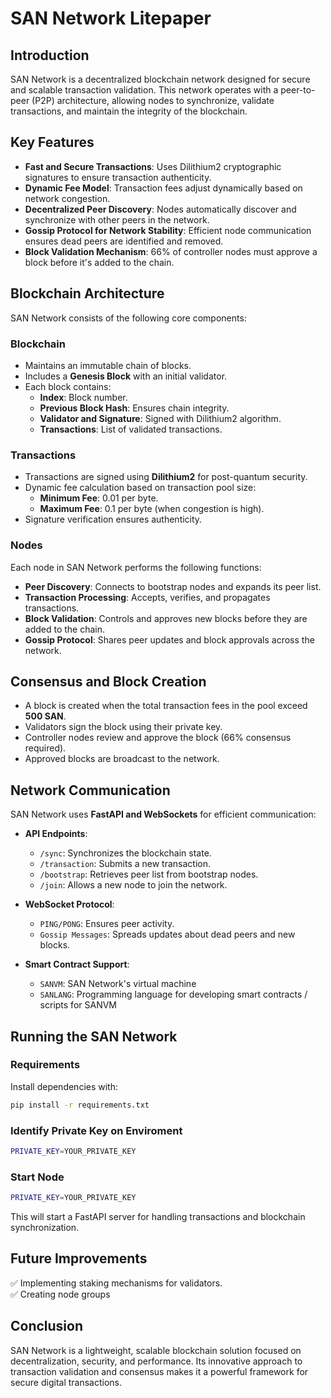 # SAN Network Litepaper

## Introduction

SAN Network is a decentralized blockchain network designed for secure and scalable transaction validation. This network operates with a peer-to-peer (P2P) architecture, allowing nodes to synchronize, validate transactions, and maintain the integrity of the blockchain.

## Key Features

- **Fast and Secure Transactions**: Uses Dilithium2 cryptographic signatures to ensure transaction authenticity.
- **Dynamic Fee Model**: Transaction fees adjust dynamically based on network congestion.
- **Decentralized Peer Discovery**: Nodes automatically discover and synchronize with other peers in the network.
- **Gossip Protocol for Network Stability**: Efficient node communication ensures dead peers are identified and removed.
- **Block Validation Mechanism**: 66% of controller nodes must approve a block before it's added to the chain.

## Blockchain Architecture

SAN Network consists of the following core components:

### Blockchain

- Maintains an immutable chain of blocks.
- Includes a **Genesis Block** with an initial validator.
- Each block contains:
  - **Index**: Block number.
  - **Previous Block Hash**: Ensures chain integrity.
  - **Validator and Signature**: Signed with Dilithium2 algorithm.
  - **Transactions**: List of validated transactions.

### Transactions

- Transactions are signed using **Dilithium2** for post-quantum security.
- Dynamic fee calculation based on transaction pool size:
  - **Minimum Fee**: 0.01 per byte.
  - **Maximum Fee**: 0.1 per byte (when congestion is high).
- Signature verification ensures authenticity.

### Nodes

Each node in SAN Network performs the following functions:

- **Peer Discovery**: Connects to bootstrap nodes and expands its peer list.
- **Transaction Processing**: Accepts, verifies, and propagates transactions.
- **Block Validation**: Controls and approves new blocks before they are added to the chain.
- **Gossip Protocol**: Shares peer updates and block approvals across the network.

## Consensus and Block Creation

- A block is created when the total transaction fees in the pool exceed **500 SAN**.
- Validators sign the block using their private key.
- Controller nodes review and approve the block (66% consensus required).
- Approved blocks are broadcast to the network.

## Network Communication

SAN Network uses **FastAPI and WebSockets** for efficient communication:

- **API Endpoints**:
  - `/sync`: Synchronizes the blockchain state.
  - `/transaction`: Submits a new transaction.
  - `/bootstrap`: Retrieves peer list from bootstrap nodes.
  - `/join`: Allows a new node to join the network.

- **WebSocket Protocol**:
  - `PING/PONG`: Ensures peer activity.
  - `Gossip Messages`: Spreads updates about dead peers and new blocks.

- **Smart Contract Support**:
  - `SANVM`: SAN Network's virtual machine
  - `SANLANG`: Programming language for developing smart contracts / scripts for SANVM

## Running the SAN Network

### Requirements

Install dependencies with:

```sh
pip install -r requirements.txt
```
### Identify Private Key on Enviroment
```sh
PRIVATE_KEY=YOUR_PRIVATE_KEY
```
### Start Node
```sh
PRIVATE_KEY=YOUR_PRIVATE_KEY
```
This will start a FastAPI server for handling transactions and blockchain synchronization.

## Future Improvements
✅ Implementing staking mechanisms for validators.  
✅ Creating node groups


## Conclusion
SAN Network is a lightweight, scalable blockchain solution focused on decentralization, security, and performance. Its innovative approach to transaction validation and consensus makes it a powerful framework for secure digital transactions.
